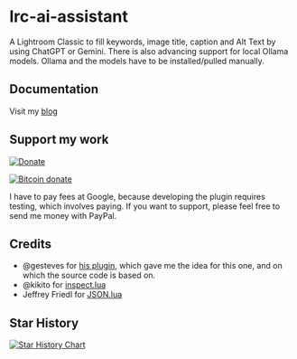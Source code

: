 # lrc-ai-assistant

A Lightroom Classic to fill keywords, image title, caption and Alt Text by using ChatGPT or Gemini. There is also advancing support for local Ollama models. Ollama and the models have to be installed/pulled manually.

## Documentation
Visit my [blog](https://blog.fokuspunk.de/lrc-ai-assistant/)

## Support my work
[![Donate](https://img.shields.io/badge/Donate-PayPal-green.svg)](https://www.paypal.com/donate/?hosted_button_id=2LL4K9LN5CFA6)

[![Bitcoin donate](https://bitcoli.com/img/logo-20.png)](https://bitcoli.com/donate/boandlk)

I have to pay fees at Google, because developing the plugin requires testing, which involves paying. If you want to support, please feel free to send me money with PayPal.

## Credits
* @gesteves for [his plugin](https://github.com/gesteves/lightroom-alt-text-plugin), which gave me the idea for this one, and on which the source code is based on.
* @kikito for [inspect.lua](http://github.com/kikito/inspect.lua)
* Jeffrey Friedl for [JSON.lua](http://regex.info/blog/lua/json)

## Star History

[![Star History Chart](https://api.star-history.com/svg?repos=bmachek/lrc-ai-assistant&type=Date)](https://www.star-history.com/#bmachek/lrc-ai-assistant&Date)
